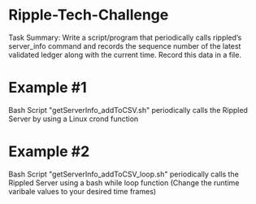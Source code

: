 # Ripple-Tech-Challenge

Task Summary: Write a script/program that periodically calls rippled’s server_info command and records the sequence number of the latest validated ledger along with the current time. Record this data in a file.

# Example #1
Bash Script "getServerInfo_addToCSV.sh" periodically calls the Rippled Server by using a Linux crond function

# Example #2
Bash Script "getServerInfo_addToCSV_loop.sh" periodically calls the Rippled Server using a bash while loop function (Change the runtime varibale values to your desired time frames)


